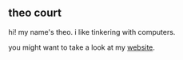## theo court

hi! my name's theo. i like tinkering with computers.

you might want to take a look at my [website](https://theocourt.com).

